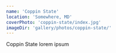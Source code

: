 ```yaml
---
name: 'Coppin State'
location: 'Somewhere, MD'
coverPhoto: 'coppin-state/index.jpg'
imageDir: 'gallery/photos/coppin-state/'
---
```


Coppin State lorem ipsum
